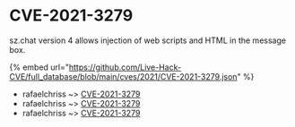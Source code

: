 # CVE-2021-3279

sz.chat version 4 allows injection of web scripts and HTML in the message box.

{% embed url="https://github.com/Live-Hack-CVE/full_database/blob/main/cves/2021/CVE-2021-3279.json" %}


* rafaelchriss ~> [CVE-2021-3279](https://www.alice-snow.ru/2021/database/cve-2021-3279/cve-2021-3279-rafaelchriss)
* rafaelchriss ~> [CVE-2021-3279](https://www.alice-snow.ru/2021/database/cve-2021-3279/cve-2021-3279-rafaelchriss)
* rafaelchriss ~> [CVE-2021-3279](https://www.alice-snow.ru/2021/database/cve-2021-3279/cve-2021-3279-rafaelchriss)